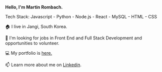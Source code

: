 **Hello, I'm Martin Rombach.** 

Tech Stack:
Javascript - Python - Node.js - React - MySQL - HTML - CSS


🏠 I live in Jangi, South Korea.

👀 I'm looking for jobs in Front End and Full Stack Development and opportunities to volunteer.

💻 My portfolio is <a href="https://www.martinrombachdev.com/portfolio">here.</a>

📫 Learn more about me on <a href="https://www.linkedin.com/in/martin-rombach-0a67b266/">Linkedin</a>.



<!---
martinrombach88/martinrombach88 is a ✨ special ✨ repository because its `README.md` (this file) appears on your GitHub profile.
You can click the Preview link to take a look at your changes.
--->
